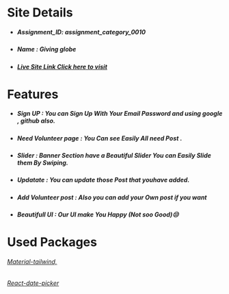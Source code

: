
# Site Details

* #####  Assignment_ID: assignment_category_0010
* #####  Name : Giving globe
* ##### [Live Site Link Click here to visit](https://assignment-11-1edee.web.app/)

# Features
* ##### __Sign UP :__ You can Sign Up With Your Email Password and using google , github also.
* ##### __Need Volunteer page :__ You Can see Easily All need  Post .
* ##### __Slider :__ Banner Section have a  Beautiful Slider You can Easily Slide them By Swiping.
* ##### __Updatate :__ You can update those Post that youhave added.
* ##### __Add Volunteer post :__ Also you can add your Own post if you want
* ##### __Beautifull UI :__ Our UI  make You Happy (Not soo Good)😒 

# Used Packages
 ###### [Material-tailwind,](https://www.material-tailwind.com)
 ###### [React-date-picker](https://reactdatepicker.com/)